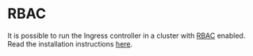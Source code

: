 # RBAC

It is possible to run the Ingress controller in a cluster with [RBAC](https://kubernetes.io/docs/admin/authorization/rbac/) enabled. Read the installation instructions [here](https://docs.nginx.com/nginx-ingress-controller/installation/installation-with-manifests/).